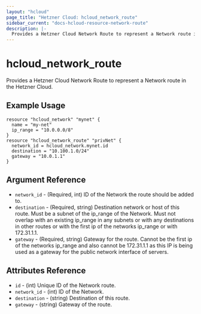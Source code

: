 ```yaml
---
layout: "hcloud"
page_title: "Hetzner Cloud: hcloud_network_route"
sidebar_current: "docs-hcloud-resource-network-route"
description: |-
  Provides a Hetzner Cloud Network Route to represent a Network route in the Hetzner Cloud.
---
```


# hcloud_network_route

 Provides a Hetzner Cloud Network Route to represent a Network route in the Hetzner Cloud.

## Example Usage

```hcl
resource "hcloud_network" "mynet" {
  name = "my-net"
  ip_range = "10.0.0.0/8"
}
resource "hcloud_network_route" "privNet" {
  network_id = hcloud_network.mynet.id
  destination = "10.100.1.0/24"
  gateway = "10.0.1.1"
}

```

## Argument Reference

- `network_id` - (Required, int) ID of the Network the route should be added to.
- `destination` - (Required, string) Destination network or host of this route. Must be a subnet of the ip_range of the Network. Must not overlap with an existing ip_range in any subnets or with any destinations in other routes or with the first ip of the networks ip_range or with 172.31.1.1.
- `gateway` - (Required, string) Gateway for the route. Cannot be the first ip of the networks ip_range and also cannot be 172.31.1.1 as this IP is being used as a gateway for the public network interface of servers.

## Attributes Reference

- `id` - (int) Unique ID of the Network route.
- `network_id` - (int) ID of the Network.
- `destination` - (string) Destination of this route.
- `gateway` - (string) Gateway of the route.
